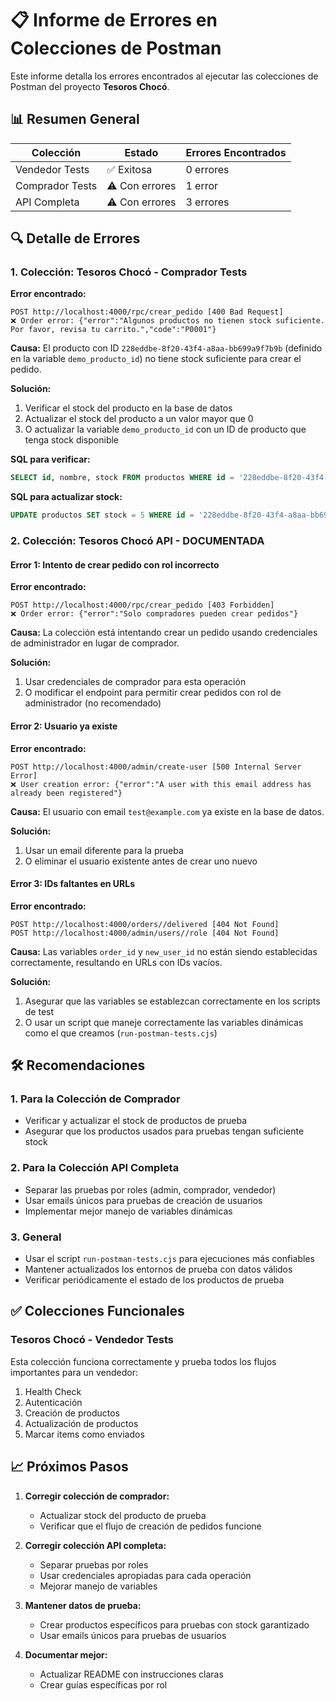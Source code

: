 # 📋 Informe de Errores en Colecciones de Postman

Este informe detalla los errores encontrados al ejecutar las colecciones de Postman del proyecto **Tesoros Chocó**.

## 📊 Resumen General

| Colección | Estado | Errores Encontrados |
|-----------|--------|-------------------|
| Vendedor Tests | ✅ Exitosa | 0 errores |
| Comprador Tests | ⚠️ Con errores | 1 error |
| API Completa | ⚠️ Con errores | 3 errores |

## 🔍 Detalle de Errores

### 1. Colección: Tesoros Chocó - Comprador Tests

**Error encontrado:**
```
POST http://localhost:4000/rpc/crear_pedido [400 Bad Request]
❌ Order error: {"error":"Algunos productos no tienen stock suficiente. Por favor, revisa tu carrito.","code":"P0001"}
```

**Causa:**
El producto con ID `228eddbe-8f20-43f4-a8aa-bb699a9f7b9b` (definido en la variable `demo_producto_id`) no tiene stock suficiente para crear el pedido.

**Solución:**
1. Verificar el stock del producto en la base de datos
2. Actualizar el stock del producto a un valor mayor que 0
3. O actualizar la variable `demo_producto_id` con un ID de producto que tenga stock disponible

**SQL para verificar:**
```sql
SELECT id, nombre, stock FROM productos WHERE id = '228eddbe-8f20-43f4-a8aa-bb699a9f7b9b';
```

**SQL para actualizar stock:**
```sql
UPDATE productos SET stock = 5 WHERE id = '228eddbe-8f20-43f4-a8aa-bb699a9f7b9b';
```

### 2. Colección: Tesoros Chocó API - DOCUMENTADA

#### Error 1: Intento de crear pedido con rol incorrecto

**Error encontrado:**
```
POST http://localhost:4000/rpc/crear_pedido [403 Forbidden]
❌ Order error: {"error":"Solo compradores pueden crear pedidos"}
```

**Causa:**
La colección está intentando crear un pedido usando credenciales de administrador en lugar de comprador.

**Solución:**
1. Usar credenciales de comprador para esta operación
2. O modificar el endpoint para permitir crear pedidos con rol de administrador (no recomendado)

#### Error 2: Usuario ya existe

**Error encontrado:**
```
POST http://localhost:4000/admin/create-user [500 Internal Server Error]
❌ User creation error: {"error":"A user with this email address has already been registered"}
```

**Causa:**
El usuario con email `test@example.com` ya existe en la base de datos.

**Solución:**
1. Usar un email diferente para la prueba
2. O eliminar el usuario existente antes de crear uno nuevo

#### Error 3: IDs faltantes en URLs

**Error encontrado:**
```
POST http://localhost:4000/orders//delivered [404 Not Found]
POST http://localhost:4000/admin/users//role [404 Not Found]
```

**Causa:**
Las variables `order_id` y `new_user_id` no están siendo establecidas correctamente, resultando en URLs con IDs vacíos.

**Solución:**
1. Asegurar que las variables se establezcan correctamente en los scripts de test
2. O usar un script que maneje correctamente las variables dinámicas como el que creamos (`run-postman-tests.cjs`)

## 🛠️ Recomendaciones

### 1. Para la Colección de Comprador
- Verificar y actualizar el stock de productos de prueba
- Asegurar que los productos usados para pruebas tengan suficiente stock

### 2. Para la Colección API Completa
- Separar las pruebas por roles (admin, comprador, vendedor)
- Usar emails únicos para pruebas de creación de usuarios
- Implementar mejor manejo de variables dinámicas

### 3. General
- Usar el script `run-postman-tests.cjs` para ejecuciones más confiables
- Mantener actualizados los entornos de prueba con datos válidos
- Verificar periódicamente el estado de los productos de prueba

## ✅ Colecciones Funcionales

### Tesoros Chocó - Vendedor Tests
Esta colección funciona correctamente y prueba todos los flujos importantes para un vendedor:
1. Health Check
2. Autenticación
3. Creación de productos
4. Actualización de productos
5. Marcar items como enviados

## 📈 Próximos Pasos

1. **Corregir colección de comprador:**
   - Actualizar stock del producto de prueba
   - Verificar que el flujo de creación de pedidos funcione

2. **Corregir colección API completa:**
   - Separar pruebas por roles
   - Usar credenciales apropiadas para cada operación
   - Mejorar manejo de variables

3. **Mantener datos de prueba:**
   - Crear productos específicos para pruebas con stock garantizado
   - Usar emails únicos para pruebas de usuarios

4. **Documentar mejor:**
   - Actualizar README con instrucciones claras
   - Crear guías específicas por rol